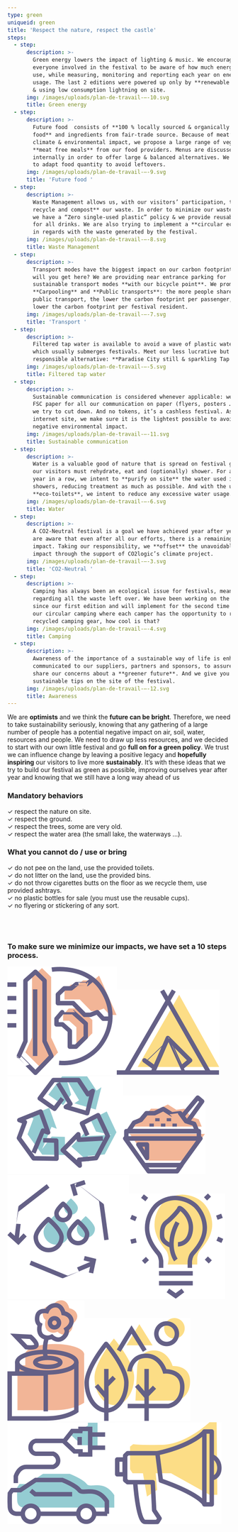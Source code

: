 ```yaml
---
type: green
uniqueid: green
title: 'Respect the nature, respect the castle'
steps:
  - step:
      description: >-
        Green energy lowers the impact of lighting & music. We encourage
        everyone involved in the festival to be aware of how much energy they
        use, while measuring, monitoring and reporting each year on energy
        usage. The last 2 editions were powered up only by **renewable energy**
        & using low consumption lightning on site.
      img: /images/uploads/plan-de-travail-–-10.svg
      title: Green energy
  - step:
      description: >-
        Future food  consists of **100 % locally sourced & organically grown
        food** and ingredients from fair-trade source. Because of meat’s high
        climate & environmental impact, we propose a large range of vegetarian &
        **meat free meals** from our food providers. Menus are discussed
        internally in order to offer large & balanced alternatives. We also try
        to adapt food quantity to avoid leftovers.
      img: /images/uploads/plan-de-travail-–-9.svg
      title: 'Future food '
  - step:
      description: >-
        Waste Management allows us, with our visitors’ participation, to **sort,
        recycle and compost** our waste. In order to minimize our waste stream,
        we have a “Zero single-used plastic” policy & we provide reusable cups
        for all drinks. We are also trying to implement a **circular economy**
        in regards with the waste generated by the festival.
      img: /images/uploads/plan-de-travail-–-8.svg
      title: Waste Management
  - step:
      description: >-
        Transport modes have the biggest impact on our carbon footprint. So how
        will you get here? We are providing near entrance parking for
        sustainable transport modes **with our bicycle point**. We promote
        **Carpooling** and **Public transports**: the more people share a car or
        public transport, the lower the carbon footprint per passenger, the
        lower the carbon footprint per festival resident.
      img: /images/uploads/plan-de-travail-–-7.svg
      title: 'Transport '
  - step:
      description: >-
        Filtered tap water is available to avoid a wave of plastic water bottles
        which usually submerges festivals. Meet our less lucrative but more
        responsible alternative: **Paradise City still & sparkling Tap Water.**
      img: /images/uploads/plan-de-travail-–-5.svg
      title: Filtered tap water
  - step:
      description: >-
        Sustainable communication is considered whenever applicable: we use only
        FSC paper for all our communication on paper (flyers, posters …), which
        we try to cut down. And no tokens, it’s a cashless festival. As for our
        internet site, we make sure it is the lightest possible to avoid any
        negative environmental impact.
      img: /images/uploads/plan-de-travail-–-11.svg
      title: Sustainable communication
  - step:
      description: >-
        Water is a valuable good of nature that is spread on festival ground as
        our visitors must rehydrate, eat and (optionally) shower. For a second
        year in a row, we intent to **purify on site** the water used in our
        showers, reducing treatment as much as possible. And with the use of our
        **eco-toilets**, we intent to reduce any excessive water usage.
      img: /images/uploads/plan-de-travail-–-6.svg
      title: Water
  - step:
      description: >-
        A CO2-Neutral festival is a goal we have achieved year after year. We
        are aware that even after all our efforts, there is a remaining climate
        impact. Taking our responsibility, we **offset** the unavoidable climate
        impact through the support of CO2logic’s climate project.
      img: /images/uploads/plan-de-travail-–-3.svg
      title: 'CO2-Neutral '
  - step:
      description: >-
        Camping has always been an ecological issue for festivals, meanly
        regarding all the waste left over. We have been working on the problem
        since our first edition and will implement for the second time in a row
        our circular camping where each camper has the opportunity to rent
        recycled camping gear, how cool is that?
      img: /images/uploads/plan-de-travail-–-4.svg
      title: Camping
  - step:
      description: >-
        Awareness of the importance of a sustainable way of life is enhanced and
        communicated to our suppliers, partners and sponsors, to assure they
        share our concerns about a **greener future**. And we give you useful
        sustainable tips on the site of the festival.
      img: /images/uploads/plan-de-travail-–-12.svg
      title: Awareness
---
```

<p class="txtblock">We are <strong>optimists</strong> and we think the <strong>future can be bright</strong>. Therefore, we need to take sustainability seriously, knowing that any gathering of a large number of people has a potential negative impact on air, soil, water, resources and people. We need to draw up less resources, and we decided to start with our own little festival and go <strong>full on for a green policy</strong>. We trust we can influence change by leaving a positive legacy and <strong>hopefully inspiring</strong> our visitors to live more <strong>sustainably</strong>. It’s with these ideas that we try to build our festival as green as possible, improving ourselves year after year and knowing that we still have a long way ahead of us</p>

<div>
      <div class="container split center">
        <div class="block50">
          <h3 class="section-heading">Mandatory behaviors</h3>
          <div class="txtblock green page">	✓	respect the nature on site.<br>	✓	respect the ground.<br>	✓	respect the trees, some are very old.<br>	✓	respect the water area (the small lake, the waterways …).</div>
        </div>
        <div class="block50">
          <h3 class="section-heading">What you cannot do / use or bring</h3>
          <div class="txtblock green page">	✓	do not pee on the land, use the provided toilets.<br> ✓ do not litter on the land, use the provided bins.<br>	✓	do not throw cigarettes butts on the floor as we recycle them, use provided ashtrays.<br>	✓	no plastic bottles for sale (you must use the reusable cups).<br>	✓	no flyering or stickering of any sort.</div>
        </div>
      </div>
	<br><br><br><h3 class="section-intro">To make sure we minimize our impacts, we have set a 10 steps process.
</h3>
      <div class="block-icons"><img src="../images/Groupe-11.svg" alt="" class="icon"><img src="../images/Groupe-12.svg" alt="" class="icon"><img src="../images/Groupe-13.svg" alt="" class="icon"><img src="../images/Groupe-14.svg" alt="" class="icon"><img src="../images/Groupe-15.svg" alt="" class="icon"><img src="../images/Groupe-20.svg" alt="" class="icon"><img src="../images/Groupe-19.svg" alt="" class="icon"><img src="../images/Groupe-18.svg" alt="" class="icon"><img src="../images/Groupe-17.svg" alt="" class="icon"><img src="../images/Groupe-16.svg" alt="" class="icon"></div>
    </div>
  </div>
